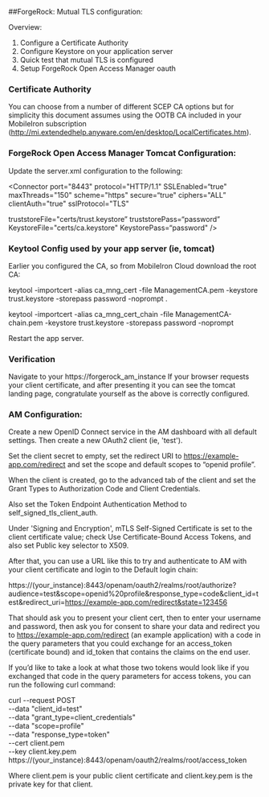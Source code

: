 ##ForgeRock: Mutual TLS configuration:

Overview:

1. Configure a Certificate Authority
2. Configure Keystore on your application server
3. Quick test that mutual TLS is configured
4. Setup ForgeRock Open Access Manager oauth



### Certificate Authority

You can choose from a number of different SCEP CA options but for simplicity this document assumes using the OOTB CA included in your MobileIron subscription (<http://mi.extendedhelp.anyware.com/en/desktop/LocalCertificates.htm>).



### ForgeRock Open Access Manager Tomcat Configuration:

Update the server.xml configuration to the following:

<Connector port="8443" protocol="HTTP/1.1" SSLEnabled=“true" maxThreads="150" scheme="https" secure=“true" ciphers="ALL”     
clientAuth="true" 
sslProtocol="TLS" 

truststoreFile="certs/trust.keystore” truststorePass=“password” 
KeystoreFile="certs/ca.keystore" KeystorePass=“password"
 />


### Keytool Config used by your app server (ie, tomcat)

Earlier you configured the CA, so from MobileIron Cloud download the root CA:

keytool -importcert -alias ca_mng_cert -file ManagementCA.pem -keystore trust.keystore -storepass password -noprompt . 

keytool -importcert -alias ca_mng_cert_chain -file ManagementCA-chain.pem -keystore trust.keystore -storepass password -noprompt 

Restart the app server.


### Verification

Navigate to your https://forgerock_am_instance
If your browser requests your client certificate, and after presenting it you can see the tomcat landing page, congratulate yourself as the above is correctly configured.


### AM Configuration:

Create a new OpenID Connect service in the AM dashboard with all default settings. Then create a new OAuth2 client (ie, 'test').

Set the client secret to empty, set the redirect URI to https://example-app.com/redirect and set the scope and default scopes to “openid profile”.

When the client is created, go to the advanced tab of the client and set the Grant Types to Authorization Code and Client Credentials. 

Also set the Token Endpoint Authentication Method to self_signed_tls_client_auth.

Under 'Signing and Encryption', mTLS Self-Signed Certificate is set to the client certificate value; check Use Certificate-Bound Access Tokens, and also set Public key selector to X509. 

After that, you can use a URL like this to try and authenticate to AM with your client certificate and login to the Default login chain:

https://(your_instance):8443/openam/oauth2/realms/root/authorize?audience=test&scope=openid%20profile&response_type=code&client_id=test&redirect_uri=https://example-app.com/redirect&state=123456

That should ask you to present your client cert, then to enter your username and password, then ask you for consent to share your data and redirect you to https://example-app.com/redirect (an example application) with a code in the query parameters that you could exchange for an access_token (certificate bound) and id_token that contains the claims on the end user.

If you’d like to take a look at what those two tokens would look like if you exchanged that code in the query parameters for access tokens, you can run the following curl command:

curl --request POST \
--data "client_id=test" \
--data "grant_type=client_credentials" \
--data "scope=profile" \
--data "response_type=token" \
--cert client.pem \
--key client.key.pem \
https://(your_instance):8443/openam/oauth2/realms/root/access_token

Where client.pem is your public client certificate and client.key.pem is the private key for that client.	
